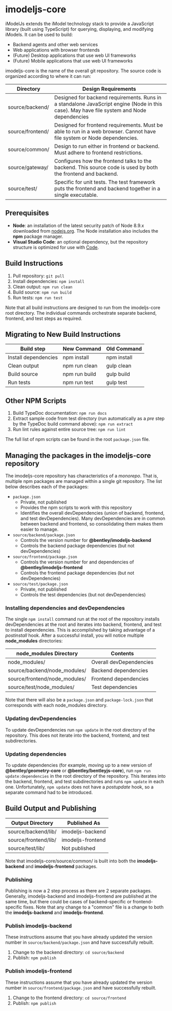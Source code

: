 ﻿# imodeljs-core

iModelJs extends the iModel technology stack to provide a JavaScript library (built using TypeScript) for querying, displaying, and modifying iModels.
It can be used to build:

* Backend agents and other web services
* Web applications with browser frontends
* (Future) Desktop applications that use web UI frameworks
* (Future) Mobile applications that use web UI frameworks

imodeljs-core is the name of the overall git repository.
The source code is organized according to where it can run:

| Directory        | Design Requirements |
|------------------|---------------------|
| source/backend/  | Designed for backend requirements. Runs in a standalone JavaScript engine (Node in this case). May have file system and Node dependencies  |
| source/frontend/ | Designed for frontend requirements. Must be able to run in a web browser. Cannot have file system or Node dependencies. |
| source/common/   | Design to run either in frontend or backend. Must adhere to frontend restrictions. |
| source/gateway/  | Configures how the frontend talks to the backend. This source code is used by both the frontend and backend. |
| source/test/     | Specific for unit tests. The test framework puts the frontend and backend together in a single executable. |

## Prerequisites

* **Node**: an installation of the latest security patch of Node 8.9.x downloaded from [nodejs.org](https://nodejs.org/en/). The Node installation also includes the **npm** package manager.
* **Visual Studio Code**: an optional dependency, but the repository structure is optimized for use with [Code](https://code.visualstudio.com/).

## Build Instructions

1. Pull repository: `git pull`
2. Install dependencies: `npm install`
3. Clean output: `npm run clean`
4. Build source: `npm run build`
5. Run tests: `npm run test`

Note that all build instructions are designed to run from the imodeljs-core root directory.
The individual commands orchestrate separate backend, frontend, and test steps as required.

## Migrating to New Build Instructions

| Build step           | New Command   | Old Command |
|----------------------|---------------|-------------|
| Install dependencies | npm install   | npm install |
| Clean output         | npm run clean | gulp clean  |
| Build source         | npm run build | gulp build  |
| Run tests            | npm run test  | gulp test   |

## Other NPM Scripts

1. Build TypeDoc documentation: `npm run docs`
2. Extract sample code from test directory (run automatically as a *pre* step by the TypeDoc build command above): `npm run extract`
3. Run lint rules against entire source tree: `npm run lint`

The full list of npm scripts can be found in the root `package.json` file.

## Managing the packages in the imodeljs-core repository

The imodeljs-core repository has characteristics of a *monorepo*.
That is, multiple npm packages are managed within a single git repository.
The list below describes each of the packages:

* `package.json`
  * Private, not published
  * Provides the npm scripts to work with this repository
  * Identifies the overall devDependencies (union of backend, frontend, and test devDependencies). Many devDependencies are in common between backend and frontend, so consolidating them makes them easier to manage.
* `source/backend/package.json`
  * Controls the version number for **@bentley/imodeljs-backend**
  * Controls the backend package dependencies (but not devDependencies)
* `source/frontend/package.json`
  * Controls the version number for and dependencies of **@bentley/imodeljs-frontend**
  * Controls the frontend package dependencies (but not devDependencies)
* `source/test/package.json`
  * Private, not published
  * Controls the test dependencies (but not devDependencies)

### Installing dependencies and devDependencies

The single `npm install` command run at the root of the repository installs devDependencies at the root and iterates into backend, frontend, and test to install dependencies.
This is accomplished by taking advantage of a *postinstall* hook.
After a successful install, you will notice multiple **node_modules** directories:

| node_modules Directory        | Contents                |
|-------------------------------|-------------------------|
| node_modules/                 | Overall devDependencies |
| source/backend/node_modules/  | Backend dependencies    |
| source/frontend/node_modules/ | Frontend dependencies   |
| source/test/node_modules/     | Test dependencies       |

Note that there will also be a `package.json` and `package-lock.json` that corresponds with each node_modules directory.

### Updating devDependencies

To update devDependencies run `npm update` in the root directory of the repository.
This does not iterate into the backend, frontend, and test subdirectories.

### Updating dependencies

To update dependencies (for example, moving up to a new version of **@bentley/geometry-core** or **@bentley/bentleyjs-core**), run `npm run update:dependencies` in the root directory of the repository.
This iterates into the backend, frontend, and test subdirectories and runs `npm update` in each one.
Unfortunately, `npm update` does not have a *postupdate* hook, so a separate command had to be introduced.

## Build Output and Publishing

| Output Directory     | Published As      |
|----------------------|-------------------|
| source/backend/lib/  | imodeljs-backend  |
| source/frontend/lib/ | imodeljs-frontend |
| source/test/lib/     | Not published     |

Note that imodeljs-core/source/common/ is built into both the **imodeljs-backend** and **imodeljs-frontend** packages.

### Publishing

Publishing is now a 2 step process as there are 2 separate packages.
Generally, imodeljs-backend and imodeljs-frontend are published at the same time, but there could be cases of backend-specific or frontend-specific fixes.
Note that any change to a "common" file is a change to both the **imodeljs-backend** and **imodeljs-frontend**.

### Publish imodeljs-backend

These instructions assume that you have already updated the version number in `source/backend/package.json` and have successfully rebuilt.

1. Change to the backend directory: `cd source/backend`
2. Publish: `npm publish`

### Publish imodeljs-frontend

These instructions assume that you have already updated the version number in `source/frontend/package.json` and have successfully rebuilt.

1. Change to the frontend directory: `cd source/frontend`
2. Publish: `npm publish`
